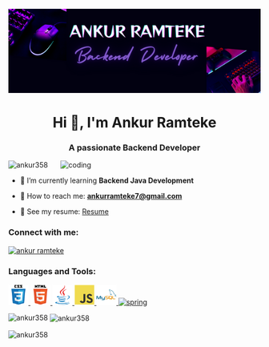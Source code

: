 ![logo](https://github.com/Ankur358/Ankur358/blob/main/Backend%20Developer.png)
<h1 align="center">Hi 👋, I'm Ankur Ramteke</h1>
<h3 align="center">A passionate Backend Developer</h3>

<img align="right" alt="coding" width="400" src="https://cdn.dribbble.com/users/2131993/screenshots/4948736/thoughtworks-gif_dribbble.gif">

<p align="left"> <img src="https://komarev.com/ghpvc/?username=ankur358&label=Profile%20views&color=0e75b6&style=flat" alt="ankur358" /> </p>

- 🌱 I’m currently learning **Backend Java Development**

- 📧 How to reach me: **ankurramteke7@gmail.com**

- 📄 See my resume: [Resume](Resume)

<h3 align="left">Connect with me:</h3>
<p align="left">
<a href="https://linkedin.com/in/ankur ramteke" target="blank"><img align="center" src="https://raw.githubusercontent.com/rahuldkjain/github-profile-readme-generator/master/src/images/icons/Social/linked-in-alt.svg" alt="ankur ramteke" height="30" width="40" /></a>
</p>

<h3 align="left">Languages and Tools:</h3>
<p align="left"> <a href="https://www.w3schools.com/css/" target="_blank" rel="noreferrer"> <img src="https://raw.githubusercontent.com/devicons/devicon/master/icons/css3/css3-original-wordmark.svg" alt="css3" width="40" height="40"/> </a> <a href="https://www.w3.org/html/" target="_blank" rel="noreferrer"> <img src="https://raw.githubusercontent.com/devicons/devicon/master/icons/html5/html5-original-wordmark.svg" alt="html5" width="40" height="40"/> </a> <a href="https://www.java.com" target="_blank" rel="noreferrer"> <img src="https://raw.githubusercontent.com/devicons/devicon/master/icons/java/java-original.svg" alt="java" width="40" height="40"/> </a> <a href="https://developer.mozilla.org/en-US/docs/Web/JavaScript" target="_blank" rel="noreferrer"> <img src="https://raw.githubusercontent.com/devicons/devicon/master/icons/javascript/javascript-original.svg" alt="javascript" width="40" height="40"/> </a> <a href="https://www.mysql.com/" target="_blank" rel="noreferrer"> <img src="https://raw.githubusercontent.com/devicons/devicon/master/icons/mysql/mysql-original-wordmark.svg" alt="mysql" width="40" height="40"/> </a> <a href="https://spring.io/" target="_blank" rel="noreferrer"> <img src="https://www.vectorlogo.zone/logos/springio/springio-icon.svg" alt="spring" width="40" height="40"/> </a> </p>


<p><img align="left" src="https://github-readme-stats.vercel.app/api/top-langs?username=ankur358&show_icons=true&locale=en&layout=compact" alt="ankur358" /></p>


<p>&nbsp;<img align="center" src="https://github-readme-stats.vercel.app/api?username=ankur358&show_icons=true&locale=en" alt="ankur358" /></p>

<p><img align="center" src="https://github-readme-streak-stats.herokuapp.com/?user=ankur358&" alt="ankur358" /></p>
